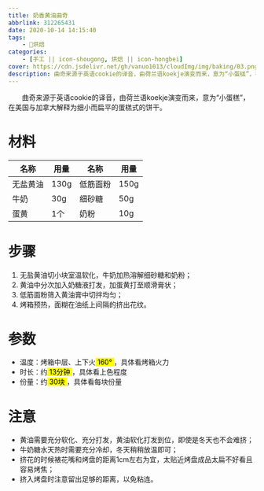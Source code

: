 ```yaml
---
title: 奶香黄油曲奇
abbrlink: 312265431
date: 2020-10-14 14:15:40
tags:
    - 🍰烘焙
categories:
    - [手工 || icon-shougong, 烘焙 || icon-hongbei]
cover: https://cdn.jsdelivr.net/gh/vanuo1013/cloudImg/img/baking/03.png
description: 曲奇来源于英语cookie的译音，由荷兰语koekje演变而来，意为“小蛋榚”，在美国与加拿大解释为细小而扁平的蛋榚式的饼干。
---
```


　　曲奇来源于英语cookie的译音，由荷兰语koekje演变而来，意为“小蛋榚”，在美国与加拿大解释为细小而扁平的蛋榚式的饼干。



# 材料

| 名称     | 用量 | 名称     | 用量 |
| -------- | ---- | -------- | ---- |
| 无盐黄油 | 130g | 低筋面粉 | 150g |
| 牛奶     | 30g  | 细砂糖   | 50g  |
| 蛋黄     | 1个  | 奶粉     | 10g  |



# 步骤

1. 无盐黄油切小块室温软化，牛奶加热溶解细砂糖和奶粉；
2. 黄油中分次加入奶糖液打发，加蛋黄打至顺滑膏状；
3. 低筋面粉筛入黄油膏中切拌均匀；
4. 烤箱预热，面糊在油纸上间隔的挤出花纹。



# 参数

+ 温度：烤箱中层、上下火<mark> 160° </mark>，具体看烤箱火力
+ 时长：约<mark> 13分钟 </mark>，具体看上色程度
+ 份量：约<mark> 30块 </mark>，具体看每块份量



# 注意

- 黄油需要充分软化、充分打发，黄油软化打发到位，即使是冬天也不会难挤；
- 牛奶糖水天热时需要充分冷却，冬天稍稍放温即可；
- 挤花的时候裱花嘴和烤盘的距离1cm左右为宜，太贴近烤盘成品太扁不好看且容易烤焦；
- 挤入烤盘时注意留出足够的距离，以免粘连。